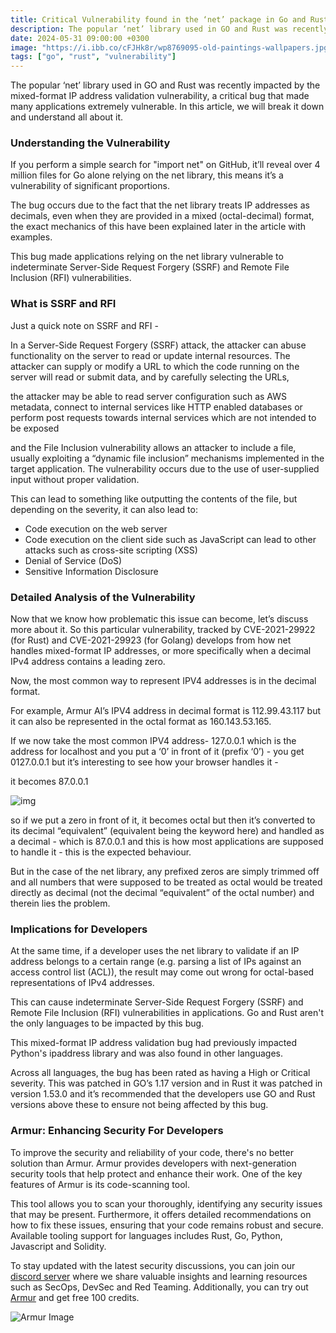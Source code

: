 ```yaml
---
title: Critical Vulnerability found in the ‘net’ package in Go and Rust.
description: The popular ‘net’ library used in GO and Rust was recently impacted by the mixed-format IP address validation vulnerability, a critical bug that made many applications extremely vulnerable. In this article, we will break it down and understand all about it.
date: 2024-05-31 09:00:00 +0300
image: "https://i.ibb.co/cFJHk8r/wp8769095-old-paintings-wallpapers.jpg"
tags: ["go", "rust", "vulnerability"]
---
```


The popular ‘net’ library used in GO and Rust was recently impacted by the mixed-format IP address validation vulnerability, a critical bug that made many applications extremely vulnerable. In this article, we will break it down and understand all about it.

### Understanding the Vulnerability

If you perform a simple search for "import net" on GitHub, it’ll reveal over 4 million files for Go alone relying on the net library, this means it’s a vulnerability of significant proportions.

The bug occurs due to the fact that the net library treats IP addresses as decimals, even when they are provided in a mixed (octal-decimal) format, the exact mechanics of this have been explained later in the article with examples.

This bug made applications relying on the net library vulnerable to indeterminate Server-Side Request Forgery (SSRF) and Remote File Inclusion (RFI) vulnerabilities.

### What is SSRF and RFI

Just a quick note on SSRF and RFI -

In a Server-Side Request Forgery (SSRF) attack, the attacker can abuse functionality on the server to read or update internal resources. The attacker can supply or modify a URL to which the code running on the server will read or submit data, and by carefully selecting the URLs, 

the attacker may be able to read server configuration such as AWS metadata, connect to internal services like HTTP enabled databases or perform post requests towards internal services which are not intended to be exposed

and the File Inclusion vulnerability allows an attacker to include a file, usually exploiting a “dynamic file inclusion” mechanisms implemented in the target application. The vulnerability occurs due to the use of user-supplied input without proper validation.

This can lead to something like outputting the contents of the file, but depending on the severity, it can also lead to:

- Code execution on the web server
- Code execution on the client side such as JavaScript can lead to other attacks such as cross-site scripting (XSS)
- Denial of Service (DoS)
- Sensitive Information Disclosure

### Detailed Analysis of the Vulnerability

Now that we know how problematic this issue can become, let’s discuss more about it. So this particular vulnerability, tracked by CVE-2021-29922 (for Rust) and CVE-2021-29923 (for Golang) develops from how net handles mixed-format IP addresses, or more specifically when a decimal IPv4 address contains a leading zero.

Now, the most common way to represent IPV4 addresses is in the decimal format.

For example, Armur AI’s IPV4 address in decimal format is 112.99.43.117 but it can also be represented in the octal format as 160.143.53.165.

If we now take the most common IPV4 address- 127.0.0.1 which is the address for localhost and you put a ‘0’ in front of it (prefix ‘0’) - you get 0127.0.0.1 but it’s interesting to see how your browser handles it -

it becomes 87.0.0.1

![img](https://i.imgur.com/T4RY5Lv.png)

so if we put a zero in front of it, it becomes octal but then it’s converted to its decimal “equivalent” (equivalent being the keyword here) and handled as a decimal - which is 87.0.0.1 and this is how most applications are supposed to handle it - this is the expected behaviour.

But in the case of the net library, any prefixed zeros are simply trimmed off and all numbers that were supposed to be treated as octal would be treated directly as decimal (not the decimal “equivalent” of the octal number) and therein lies the problem.

### Implications for Developers

At the same time, if a developer uses the net library to validate if an IP address belongs to a certain range (e.g. parsing a list of IPs against an access control list (ACL)), the result may come out wrong for octal-based representations of IPv4 addresses.

This can cause indeterminate Server-Side Request Forgery (SSRF) and Remote File Inclusion (RFI) vulnerabilities in applications.
Go and Rust aren't the only languages to be impacted by this bug.

This mixed-format IP address validation bug had previously impacted Python's ipaddress library and was also found in other languages.

Across all languages, the bug has been rated as having a High or Critical severity.
This was patched in GO’s 1.17 version and in Rust it was patched in version 1.53.0 and it’s recommended that the developers use GO and Rust versions above these to ensure not being affected by this bug.

### Armur: Enhancing Security For Developers 
To improve the security and reliability of your code, there's no better solution than Armur. Armur provides developers with next-generation security tools that help protect and enhance their work. One of the key features of Armur is its code-scanning tool. 

This tool allows you to scan your  thoroughly, identifying any security issues that may be present. Furthermore, it offers detailed recommendations on how to fix these issues, ensuring that your code remains robust and secure. Available tooling support for languages includes Rust, Go, Python, Javascript and Solidity.

To stay updated with the latest security discussions, you can join our [discord server](https://discord.com/invite/qGMMmgFnZD) where we share valuable insights and learning resources such as SecOps, DevSec and Red Teaming. Additionally, you can try out [Armur](https://armur.ai) and get free 100 credits.

![Armur Image](https://i.imgur.com/q14I8yd.png)
